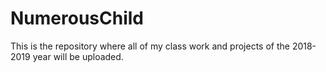 # NumerousChild
This is the repository where all of my class work and projects of the 2018-2019 year will be uploaded.
